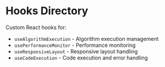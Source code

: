 # Hooks Directory

Custom React hooks for:

- `useAlgorithmExecution` - Algorithm execution management
- `usePerformanceMonitor` - Performance monitoring
- `useResponsiveLayout` - Responsive layout handling
- `useCodeExecution` - Code execution and error handling